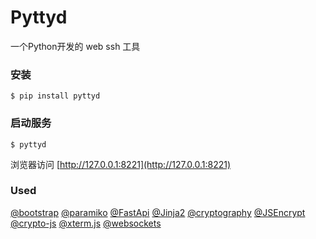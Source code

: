 # Pyttyd
一个Python开发的 web ssh 工具

### 安装

```commandline
$ pip install pyttyd
```

### 启动服务

```commandline
$ pyttyd
```

浏览器访问 [http://127.0.0.1:8221](http://127.0.0.1:8221)


### Used  
[@bootstrap](https://getbootstrap.com/docs/3.4/)
[@paramiko](https://github.com/paramiko/paramiko)
[@FastApi](https://github.com/tiangolo/fastapi)
[@Jinja2](https://github.com/pallets/jinja)
[@cryptography](https://github.com/pyca/cryptography)
[@JSEncrypt](https://github.com/travist/jsencrypt)
[@crypto-js](https://github.com/brix/crypto-js)
[@xterm.js](https://github.com/xtermjs/xterm.js)
[@websockets](https://github.com/aaugustin/websockets)
